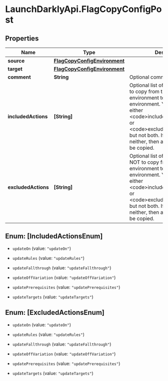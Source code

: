 # LaunchDarklyApi.FlagCopyConfigPost

## Properties

Name | Type | Description | Notes
------------ | ------------- | ------------- | -------------
**source** | [**FlagCopyConfigEnvironment**](FlagCopyConfigEnvironment.md) |  | 
**target** | [**FlagCopyConfigEnvironment**](FlagCopyConfigEnvironment.md) |  | 
**comment** | **String** | Optional comment | [optional] 
**includedActions** | **[String]** | Optional list of the flag changes to copy from the source environment to the target environment. You may include either &lt;code&gt;includedActions&lt;/code&gt; or &lt;code&gt;excludedActions&lt;/code&gt;, but not both. If you include neither, then all flag changes will be copied. | [optional] 
**excludedActions** | **[String]** | Optional list of the flag changes NOT to copy from the source environment to the target environment. You may include either  &lt;code&gt;includedActions&lt;/code&gt; or &lt;code&gt;excludedActions&lt;/code&gt;, but not both. If you include neither, then all flag changes will be copied. | [optional] 



## Enum: [IncludedActionsEnum]


* `updateOn` (value: `"updateOn"`)

* `updateRules` (value: `"updateRules"`)

* `updateFallthrough` (value: `"updateFallthrough"`)

* `updateOffVariation` (value: `"updateOffVariation"`)

* `updatePrerequisites` (value: `"updatePrerequisites"`)

* `updateTargets` (value: `"updateTargets"`)





## Enum: [ExcludedActionsEnum]


* `updateOn` (value: `"updateOn"`)

* `updateRules` (value: `"updateRules"`)

* `updateFallthrough` (value: `"updateFallthrough"`)

* `updateOffVariation` (value: `"updateOffVariation"`)

* `updatePrerequisites` (value: `"updatePrerequisites"`)

* `updateTargets` (value: `"updateTargets"`)




